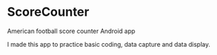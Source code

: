 # ScoreCounter
American football score counter Android app


I made this app to practice basic coding, data capture and data display.
